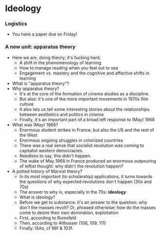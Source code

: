 # Ideology

### Logistics
* You have a paper due on Friday!

### A new unit: apparatus theory
* Here we are, doing theory; it's fucking hard.
  - A shift in the phenomenology of learning
  - How to manage reading when you feel out to sea
  - Engagement vs. mastery and the cognitive and affective shifts in learning
* What is "apparatus theory"?
* Why apparatus theory?
  - It's at the core of the formation of cinema studies as a discipline.
  - But also: it's one of the more important movements in 1970s film culture
  - It also lets us tell some interesting stories about the relationships between aesthetics and politics in cinema
  - Finally, it's an important part of a broad left response to (May) 1968
* What was (May) 1968?
  - Enormous student strikes in France, but also the US and the rest of the West
  - Enormous ongoing struggles in colonized countries
  - There was a real sense that socialist revolution was coming to capitalist western democracies.
  - Needless to say, this didn't happen.
  - The wake of May 1968 in France produced an enormous outpouring of leftist thought: why didn't the revolution happen?
* A potted history of Marxist theory?
  - In its most important (to scholarship) applications, it turns towards the questions of why expected revolutions don't happen (30s and 70s)
  - The answer to why is, especially in the 70s: **ideology**
  - What is ideology?
  - Before we get to substance: it's an answer to the question: why don't the masses revolt? Or, phrased otherwise: how do the masses come to desire their own domination, exploitation
  - First, according to Rumsfeld
  - Then, according to Althusser (106, 109, 111)
  - Finally: ISAs, cf 96f & 103f.

